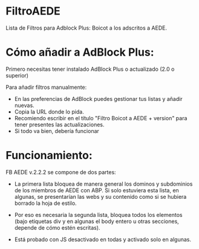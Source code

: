 FiltroAEDE
==========

Lista de Filtros para Adblock Plus: Boicot a los adscritos a AEDE.


Cómo añadir a AdBlock Plus:
====================

Primero necesitas tener instalado AdBlock Plus o actualizado (2.0 o superior)

Para añadir filtros manualmente:

- En las preferencias de AdBlock puedes gestionar tus listas y añadir nuevas. 
- Copia la URL donde lo pida.
- Recomiendo escribir en el título "Filtro Boicot a AEDE + version" para tener presentes las actualizaciones.
- Si todo va bien, debería funcionar


Funcionamiento:
====================

FB AEDE v.2.2.2 se compone de dos partes:

- La primera lista bloquea de manera general los dominos y subdominios de los miembros de AEDE con ABP. Si solo estuviera esta lista, en algunas, se presentarían las webs y su contenido como si se hubiera borrado la hoja de estilo.
- Por eso es necesaria la segunda lista, bloquea todos los elementos (bajo etiquetas div y en algunas el body entero u otras secciones, depende de cómo estén escritas).


- Está probado con JS desactivado en todas y activado solo en algunas.

